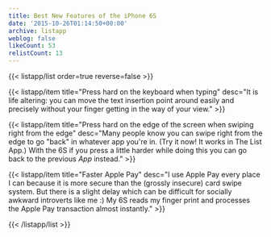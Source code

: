 ```yaml
---
title: Best New Features of the iPhone 6S
date: '2015-10-26T01:14:50+00:00'
archive: listapp
weblog: false
likeCount: 53
relistCount: 13
---
```



{{< listapp/list order=true reverse=false >}}

   {{< listapp/item title="Press hard on the keyboard when typing"
      desc="It is life altering: you can move the text insertion point around easily and precisely without your finger getting in the way of your view." >}}

   {{< listapp/item title="Press hard on the edge of the screen when swiping right from the edge"
      desc="Many people know you can swipe right from the edge to go \"back\" in whatever app you're in. (Try it now! It works in The List App.) With the 6S if you press a little harder while doing this you can go back to the previous *App* instead." >}}

   {{< listapp/item title="Faster Apple Pay"
      desc="I use Apple Pay every place I can because it is more secure than the (grossly insecure) card swipe system. But there is a slight delay which can be difficult for socially awkward introverts like me :) My 6S reads my finger print and processes the Apple Pay transaction almost instantly." >}}

{{< /listapp/list >}}
